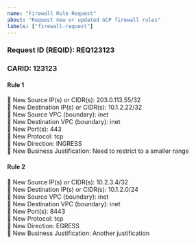 ```yaml
---
name: "Firewall Rule Request"
about: "Request new or updated GCP firewall rules"
labels: ["firewall-request"]
---
```


### Request ID (REQID): REQ123123
### CARID: 123123

#### Rule 1
🔹 New Source IP(s) or CIDR(s): 203.0.113.55/32  
🔹 New Destination IP(s) or CIDR(s): 10.1.2.22/32  
🔹 New Source VPC (boundary): inet  
🔹 New Destination VPC (boundary): inet  
🔹 New Port(s): 443  
🔹 New Protocol: tcp  
🔹 New Direction: INGRESS  
🔹 New Business Justification: Need to restrict to a smaller range

#### Rule 2
🔹 New Source IP(s) or CIDR(s): 10.2.3.4/32  
🔹 New Destination IP(s) or CIDR(s): 10.1.2.0/24  
🔹 New Source VPC (boundary): inet  
🔹 New Destination VPC (boundary): inet  
🔹 New Port(s): 8443  
🔹 New Protocol: tcp  
🔹 New Direction: EGRESS  
🔹 New Business Justification: Another justification
